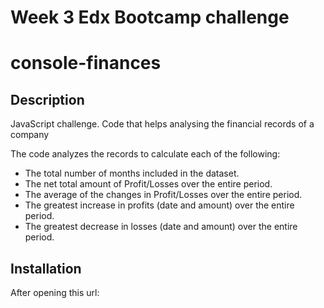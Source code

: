 # Week 3 Edx Bootcamp challenge 

# console-finances

## Description 

JavaScript challenge. Code that helps analysing the financial records of a company

The code analyzes the records to calculate each of the following:

* The total number of months included in the dataset.
* The net total amount of Profit/Losses over the entire period.
* The average of the changes in Profit/Losses over the entire period.
* The greatest increase in profits (date and amount) over the entire period.
* The greatest decrease in losses (date and amount) over the entire period.

## Installation

After opening this url:
